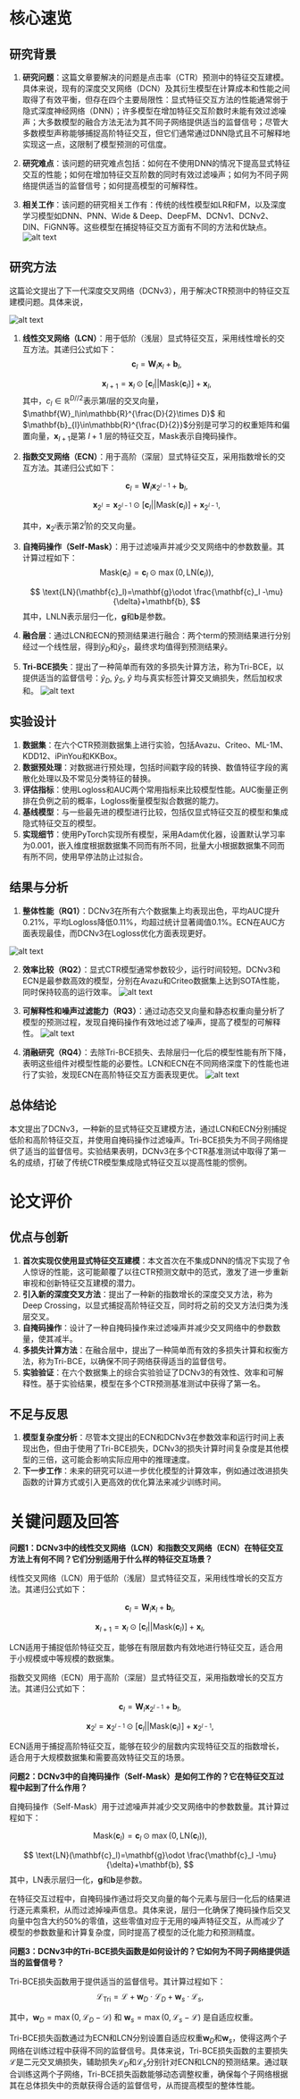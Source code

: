#  核心速览

## 研究背景

1. **研究问题**：这篇文章要解决的问题是点击率（CTR）预测中的特征交互建模。具体来说，现有的深度交叉网络（DCN）及其衍生模型在计算成本和性能之间取得了有效平衡，但存在四个主要局限性：显式特征交互方法的性能通常弱于隐式深度神经网络（DNN）；许多模型在增加特征交互阶数时未能有效过滤噪声；大多数模型的融合方法无法为其不同子网络提供适当的监督信号；尽管大多数模型声称能够捕捉高阶特征交互，但它们通常通过DNN隐式且不可解释地实现这一点，这限制了模型预测的可信度。

2. **研究难点**：该问题的研究难点包括：如何在不使用DNN的情况下提高显式特征交互的性能；如何在增加特征交互阶数的同时有效过滤噪声；如何为不同子网络提供适当的监督信号；如何提高模型的可解释性。

3. **相关工作**：该问题的研究相关工作有：传统的线性模型如LR和FM，以及深度学习模型如DNN、PNN、Wide & Deep、DeepFM、DCNv1、DCNv2、DIN、FiGNN等。这些模型在捕捉特征交互方面有不同的方法和优缺点。
    ![alt text](image/bc2bb5ed72ceb3ebfc8311798c77a36110aca3f9.jpeg)
## 研究方法

这篇论文提出了下一代深度交叉网络（DCNv3），用于解决CTR预测中的特征交互建模问题。具体来说，

![alt text](image/b733c7e0c6b979bbc07517b7b345902b0dbedf0c.jpeg)

1. **线性交叉网络（LCN）**：用于低阶（浅层）显式特征交互，采用线性增长的交互方法。其递归公式如下：
    $$
    \mathbf{c}_l = \mathbf{W}_l \mathbf{x}_l + \mathbf{b}_l,
    $$

    $$
    \mathbf{x}_{l+1} = \mathbf{x}_{l} \odot[\mathbf{c}_{l} || \text{Mask}(\mathbf{c}_{l})] +\mathbf{x}_{l},
    $$
    其中，$c_l\in\mathbb{R}^{D//2}$表示第$l$层的交叉向量，$\mathbf{W}_l\in\mathbb{R}^{\frac{D}{2}\times D}$ 和 $\mathbf{b}_{l}\in\mathbb{R}^{\frac{D}{2}}$分别是可学习的权重矩阵和偏置向量，$\mathbf{x}_{l+1}$是第 $l+1$ 层的特征交互，$\text{Mask}$表示自掩码操作。

2. **指数交叉网络（ECN）**：用于高阶（深层）显式特征交互，采用指数增长的交互方法。其递归公式如下：

    $$
    \mathbf{c}_l = \mathbf{W}_l \mathbf{x}_{2^{l-1}} + \mathbf{b}_l,
    $$

    $$
    \mathbf{x}_{2^{l}} = \mathbf{x}_{2^{l-1}} \odot[\mathbf{c}_{l} || \text{Mask}(\mathbf{c}_{l})] +\mathbf{x}_{2^{l-1}},
    $$

    其中，$\mathbf{x}_{2^{l}}$表示第$2^{l}$阶的交叉向量。

3. **自掩码操作（Self-Mask）**：用于过滤噪声并减少交叉网络中的参数数量。其计算过程如下：
    $$
    \text{Mask}(\mathbf{c}_l)=\mathbf{c}_l\odot\max(0, \text{LN}(\mathbf{c}_l)),
    $$

    $$
    \text{LN}(\mathbf{c}_l)=\mathbf{g}\odot \frac{\mathbf{c}_l -\mu}{\delta}+\mathbf{b},
    $$
    其中，LNLN表示层归一化，$\mathbf{g}$和$\mathbf{b}$是参数。


4. **融合层**：通过LCN和ECN的预测结果进行融合：两个term的预测结果进行分别经过一个线性层，得到$\hat{y}_D$和$\hat{y}_S$，最终求均值得到预测结果$\hat{y}$。

5. **Tri-BCE损失**：提出了一种简单而有效的多损失计算方法，称为Tri-BCE，以提供适当的监督信号：$\hat{y}_D$, $\hat{y}_S$, $\hat{y}$ 均与真实标签计算交叉熵损失，然后加权求和。
![alt text](image/ea4dfc48210ba5573c714874369e791be230f3fb.jpeg)
## 实验设计

1. **数据集**：在六个CTR预测数据集上进行实验，包括Avazu、Criteo、ML-1M、KDD12、iPinYou和KKBox。
2. **数据预处理**：对数据进行预处理，包括时间戳字段的转换、数值特征字段的离散化处理以及不常见分类特征的替换。
3. **评估指标**：使用Logloss和AUC两个常用指标来比较模型性能。AUC衡量正例排在负例之前的概率，Logloss衡量模型拟合数据的能力。
4. **基线模型**：与一些最先进的模型进行比较，包括仅显式特征交互的模型和集成隐式特征交互的模型。
5. **实现细节**：使用PyTorch实现所有模型，采用Adam优化器，设置默认学习率为0.001，嵌入维度根据数据集不同而有所不同，批量大小根据数据集不同而有所不同，使用早停法防止过拟合。

## 结果与分析

1. **整体性能（RQ1）**：DCNv3在所有六个数据集上均表现出色，平均AUC提升0.21%，平均Logloss降低0.11%，均超过统计显著阈值0.1%。ECN在AUC方面表现最佳，而DCNv3在Logloss优化方面表现更好。

![alt text](image/image.png)

    

2. **效率比较（RQ2）**：显式CTR模型通常参数较少，运行时间较短。DCNv3和ECN是最参数高效的模型，分别在Avazu和Criteo数据集上达到SOTA性能，同时保持较高的运行效率。
![alt text](image/image-1.png)

    

3. **可解释性和噪声过滤能力（RQ3）**：通过动态交叉向量和静态权重向量分析了模型的预测过程，发现自掩码操作有效地过滤了噪声，提高了模型的可解释性。
![alt text](image/image-2.png)

    

4. **消融研究（RQ4）**：去除Tri-BCE损失、去除层归一化后的模型性能有所下降，表明这些组件对模型性能的必要性。LCN和ECN在不同网络深度下的性能也进行了实验，发现ECN在高阶特征交互方面表现更优。
![alt text](image/image-3.png)

    

## 总体结论

本文提出了DCNv3，一种新的显式特征交互建模方法，通过LCN和ECN分别捕捉低阶和高阶特征交互，并使用自掩码操作过滤噪声。Tri-BCE损失为不同子网络提供了适当的监督信号。实验结果表明，DCNv3在多个CTR基准测试中取得了第一名的成绩，打破了传统CTR模型集成隐式特征交互以提高性能的惯例。

# 论文评价

## 优点与创新

1. **首次实现仅使用显式特征交互建模**：本文首次在不集成DNN的情况下实现了令人惊讶的性能，这可能颠覆了以往CTR预测文献中的范式，激发了进一步重新审视和创新特征交互建模的潜力。
2. **引入新的深度交叉方法**：提出了一种新的指数增长的深度交叉方法，称为Deep Crossing，以显式捕捉高阶特征交互，同时将之前的交叉方法归类为浅层交叉。
3. **自掩码操作**：设计了一种自掩码操作来过滤噪声并减少交叉网络中的参数数量，使其减半。
4. **多损失计算方法**：在融合层中，提出了一种简单而有效的多损失计算和权衡方法，称为Tri-BCE，以确保不同子网络获得适当的监督信号。
5. **实验验证**：在六个数据集上的综合实验验证了DCNv3的有效性、效率和可解释性。基于实验结果，模型在多个CTR预测基准测试中获得了第一名。

## 不足与反思

1. **模型复杂度分析**：尽管本文提出的ECN和DCNv3在参数效率和运行时间上表现出色，但由于使用了Tri-BCE损失，DCNv3的损失计算时间复杂度是其他模型的三倍，这可能会影响实际应用中的推理速度。
2. **下一步工作**：未来的研究可以进一步优化模型的计算效率，例如通过改进损失函数的计算方式或引入更高效的优化算法来减少训练时间。

# 关键问题及回答

**问题1：DCNv3中的线性交叉网络（LCN）和指数交叉网络（ECN）在特征交互方法上有何不同？它们分别适用于什么样的特征交互场景？**

线性交叉网络（LCN）用于低阶（浅层）显式特征交互，采用线性增长的交互方法。其递归公式如下：

$$
\mathbf{c}_l = \mathbf{W}_l \mathbf{x}_l + \mathbf{b}_l,
$$

$$
\mathbf{x}_{l+1} = \mathbf{x}_{l} \odot[\mathbf{c}_{l} || \text{Mask}(\mathbf{c}_{l})] +\mathbf{x}_{l},
$$

LCN适用于捕捉低阶特征交互，能够在有限层数内有效地进行特征交互，适合用于小规模或中等规模的数据集。

指数交叉网络（ECN）用于高阶（深层）显式特征交互，采用指数增长的交互方法。其递归公式如下：




$$
\mathbf{c}_l = \mathbf{W}_l \mathbf{x}_{2^{l-1}} + \mathbf{b}_l,
$$

$$
\mathbf{x}_{2^{l}} = \mathbf{x}_{2^{l-1}} \odot[\mathbf{c}_{l} || \text{Mask}(\mathbf{c}_{l})] +\mathbf{x}_{2^{l-1}},
$$

ECN适用于捕捉高阶特征交互，能够在较少的层数内实现特征交互的指数增长，适合用于大规模数据集和需要高效特征交互的场景。

**问题2：DCNv3中的自掩码操作（Self-Mask）是如何工作的？它在特征交互过程中起到了什么作用？**

自掩码操作（Self-Mask）用于过滤噪声并减少交叉网络中的参数数量。其计算过程如下：

$$
\text{Mask}(\mathbf{c}_l)=\mathbf{c}_l\odot\max(0, \text{LN}(\mathbf{c}_l)),
$$

$$
\text{LN}(\mathbf{c}_l)=\mathbf{g}\odot \frac{\mathbf{c}_l -\mu}{\delta}+\mathbf{b},
$$
其中，$\text{LN}$表示层归一化，$\mathbf{g}$和$\mathbf{b}$是参数。

在特征交互过程中，自掩码操作通过将交叉向量的每个元素与层归一化后的结果进行逐元素乘积，从而过滤掉噪声信息。具体来说，层归一化确保了掩码操作后交叉向量中包含大约50%的零值，这些零值对应于无用的噪声特征交互，从而减少了模型的参数数量和计算复杂度，同时提高了模型的泛化能力和预测精度。

**问题3：DCNv3中的Tri-BCE损失函数是如何设计的？它如何为不同子网络提供适当的监督信号？**

Tri-BCE损失函数用于提供适当的监督信号。其计算过程如下：
$$
\mathcal{L}_{\text{Tri}}=\mathcal{L}+\mathbf{w}_D \cdot \mathcal{L}_D+\mathbf{w}_s \cdot \mathcal{L}_s, 
$$

其中，$\mathbf{w}_D=\max(0,\mathcal{L}_D -\mathcal{D})$ 和 $\mathbf{w}_s=\max(0,\mathcal{L}_s -\mathcal{L})$ 是自适应权重。

Tri-BCE损失函数通过为ECN和LCN分别设置自适应权重$\mathbf{w}_D$和$\mathbf{w}_s$，使得这两个子网络在训练过程中获得不同的监督信号。具体来说，Tri-BCE损失函数的主要损失$\mathcal{L}$是二元交叉熵损失，辅助损失$\mathcal{L}_D$和$\mathcal{L}_s$分别针对ECN和LCN的预测结果。通过联合训练这两个子网络，Tri-BCE损失函数能够动态调整权重，确保每个子网络根据其在总体损失中的贡献获得合适的监督信号，从而提高模型的整体性能。